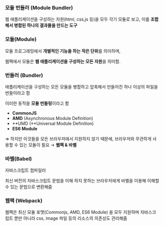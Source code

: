### 모듈 번들러 (Module Bundler)

웹 애플리케이션을 구성하는 자원(html, css,js 등)을 모두 각기 모듈로 보고, 이를 **조합해서 병합된 하나의 결과물을 만드는 도구**

### 모듈(Module)

모듈 프로그래밍에서 **개별적인 기능을 하는 작은 단위**를 의미하며, 

웹팩에서 모듈은 **웹 애플리케이션을 구성하는 모든 자원**을 의미함.

### 번들러 (Bundler)

애플리케이션을 구성하는 모든 모듈을 병합하고 압축해서 만들어진 하나 이상의 파일을 번들이라고 함

이러한 동작을 **모듈 번들링**이라고 함

- **CommonJS**
- **AMD** (Asynchronous Module Definition)
- **UMD (**Universal Module Definition)
- **ES6 Module**

⇒ 하지만 이것들을 모든 브라우저에서 지원하지 않기 때문에, 브라우저와 무관하게 사용할 수 있는 모듈이 필요 → **웹팩 & 바벨**

### 바벨(Babel)

자바스크립트 컴파일러

최신 버전의 자바스크립트 문법을 이해 하지 못하는 브라우저에게 바벨을 이용해 이해할 수 있는 문법으로 변환해줌

### 웹팩 (Webpack)

웹팩은 최신 모듈 포맷(Commonjs, AMD, ES6 Module) 을 모두 지원하며 자바스크립트 뿐만 아니라 css, image 파일 등의 리소스의 의존성도 관리해줌